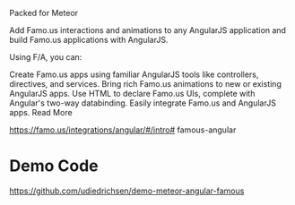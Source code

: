Packed for Meteor

Add Famo.us interactions and animations to any AngularJS application and build Famo.us applications with AngularJS.

Using F/A, you can:

Create Famo.us apps using familiar AngularJS tools like controllers, directives, and services.
Bring rich Famo.us animations to new or existing AngularJS apps.
Use HTML to declare Famo.us UIs, complete with Angular's two-way databinding.
Easily integrate Famo.us and AngularJS apps.
Read More

https://famo.us/integrations/angular/#/intro# famous-angular

# Demo Code 
https://github.com/udiedrichsen/demo-meteor-angular-famous

